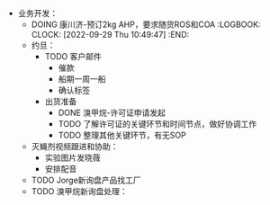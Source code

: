 - 业务开发：
	- DOING 康川济-预订2kg AHP，要求随货ROS和COA
	  :LOGBOOK:
	  CLOCK: [2022-09-29 Thu 10:49:47]
	  :END:
	- 约旦：
		- TODO 客户邮件
			- 催款
			- 船期一周一船
			- 确认标签
		- 出货准备
			- DONE 溴甲烷-许可证申请发起
			- TODO 了解许可证的关键环节和时间节点，做好协调工作
			- TODO 整理其他关键环节，有无SOP
	- 灭蝇剂视频跟进和协助：
		- 实验图片发晓薇
		- 安排配音
	- TODO Jorge新询盘产品找工厂
	- TODO 溴甲烷新询盘处理：